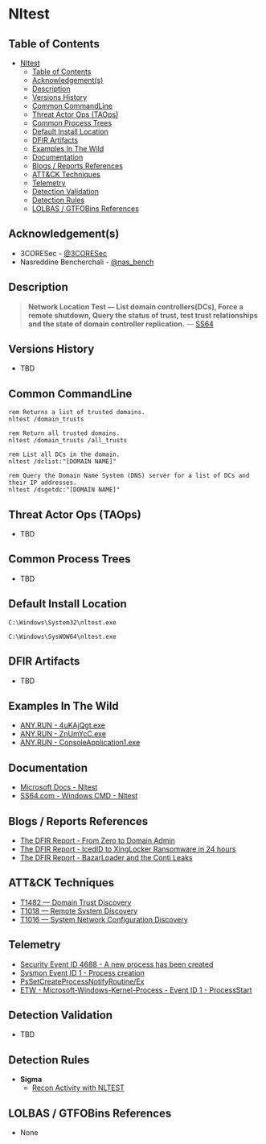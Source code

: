 # Nltest

## Table of Contents

- [Nltest](#nltest)
  - [Table of Contents](#table-of-contents)
  - [Acknowledgement(s)](#acknowledgements)
  - [Description](#description)
  - [Versions History](#versions-history)
  - [Common CommandLine](#common-commandline)
  - [Threat Actor Ops (TAOps)](#threat-actor-ops-taops)
  - [Common Process Trees](#common-process-trees)
  - [Default Install Location](#default-install-location)
  - [DFIR Artifacts](#dfir-artifacts)
  - [Examples In The Wild](#examples-in-the-wild)
  - [Documentation](#documentation)
  - [Blogs / Reports References](#blogs--reports-references)
  - [ATT&CK Techniques](#attck-techniques)
  - [Telemetry](#telemetry)
  - [Detection Validation](#detection-validation)
  - [Detection Rules](#detection-rules)
  - [LOLBAS / GTFOBins References](#lolbas--gtfobins-references)

## Acknowledgement(s)

- 3CORESec - [@3CORESec](https://twitter.com/3CORESec)
- Nasreddine Bencherchali - [@nas_bench](https://twitter.com/nas_bench)

## Description

> **Network Location Test — List domain controllers(DCs), Force a remote shutdown, Query the status of trust, test trust relationships and the state of domain controller replication.** — [SS64](https://ss64.com/nt/nltest.html)

## Versions History

- TBD

## Common CommandLine

```batch
rem Returns a list of trusted domains.
nltest /domain_trusts

rem Return all trusted domains.
nltest /domain_trusts /all_trusts

rem List all DCs in the domain.
nltest /dclist:"[DOMAIN NAME]"

rem Query the Domain Name System (DNS) server for a list of DCs and their IP addresses.
nltest /dsgetdc:"[DOMAIN NAME]"
```

## Threat Actor Ops (TAOps)

- TBD

## Common Process Trees

- TBD

## Default Install Location

```batch
C:\Windows\System32\nltest.exe

C:\Windows\SysWOW64\nltest.exe
```

## DFIR Artifacts

- TBD

## Examples In The Wild

- [ANY.RUN - 4uKAjQgt.exe](https://app.any.run/tasks/d5ee478f-73ff-42bc-8545-7f8122b8fc02/)
- [ANY.RUN - ZnUmYcC.exe](https://app.any.run/tasks/ed1bf76b-c1ac-4a80-b13d-a5a9b935f072/)
- [ANY.RUN - ConsoleApplication1.exe](https://app.any.run/tasks/e543b470-3597-40fe-8aec-e9a48a9286bc/)

## Documentation

- [Microsoft Docs - Nltest](https://docs.microsoft.com/en-us/previous-versions/windows/it-pro/windows-server-2012-r2-and-2012/cc731935(v=ws.11))
- [SS64.com - Windows CMD - Nltest](https://ss64.com/nt/nltest.html)

## Blogs / Reports References

- [The DFIR Report  - From Zero to Domain Admin](https://thedfirreport.com/2021/11/01/from-zero-to-domain-admin/)
- [The DFIR Report  - IcedID to XingLocker Ransomware in 24 hours](https://thedfirreport.com/2021/10/18/icedid-to-xinglocker-ransomware-in-24-hours/)
- [The DFIR Report  - BazarLoader and the Conti Leaks](https://thedfirreport.com/2021/10/04/bazarloader-and-the-conti-leaks/)

## ATT&CK Techniques

- [T1482 — Domain Trust Discovery](https://attack.mitre.org/techniques/T1482/)
- [T1018 — Remote System Discovery](https://attack.mitre.org/techniques/T1018/)
- [T1016 — System Network Configuration Discovery](https://attack.mitre.org/techniques/T1016/)

## Telemetry

- [Security Event ID 4688 - A new process has been created](https://www.ultimatewindowssecurity.com/securitylog/encyclopedia/event.aspx?eventID=4688)
- [Sysmon Event ID 1 - Process creation](https://www.ultimatewindowssecurity.com/securitylog/encyclopedia/event.aspx?eventid=90001)
- [PsSetCreateProcessNotifyRoutine/Ex](https://docs.microsoft.com/en-us/windows-hardware/drivers/ddi/ntddk/nf-ntddk-pssetcreateprocessnotifyroutineex)
- [ETW - Microsoft-Windows-Kernel-Process - Event ID 1 - ProcessStart](https://github.com/nasbench/EVTX-ETW-Resources)

## Detection Validation

- TBD

## Detection Rules

- **Sigma**
  - [Recon Activity with NLTEST](https://github.com/SigmaHQ/sigma/blob/master/rules/windows/process_creation/win_nltest_recon.yml)

## LOLBAS / GTFOBins References

- None
